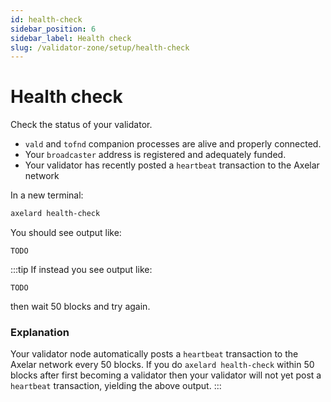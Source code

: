 ```yaml
---
id: health-check
sidebar_position: 6
sidebar_label: Health check
slug: /validator-zone/setup/health-check
---
```


# Health check

Check the status of your validator.

* `vald` and `tofnd` companion processes are alive and properly connected.
* Your `broadcaster` address is registered and adequately funded.
* Your validator has recently posted a `heartbeat` transaction to the Axelar network

In a new terminal:

```bash
axelard health-check
```

You should see output like:

```
TODO
```

:::tip
If instead you see output like:

```
TODO
```

then wait 50 blocks and try again.

### Explanation
Your validator node automatically posts a `heartbeat` transaction to the Axelar network every 50 blocks.  If you do `axelard health-check` within 50 blocks after first becoming a validator then your validator will not yet post a `heartbeat` transaction, yielding the above output.
:::